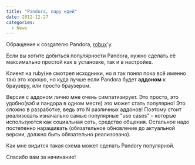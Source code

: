 ```yaml
---
title: "Pandora, пару идей"
date: 2012-12-27
categories:
  - News
---
```


Обращение к создателю Pandora, [robux](http://habrahabr.ru/users/robux/)'у.

Если вы хотите добиться популярности Pandora, нужно сделать её максимально простой как в установке, так и в настройке.

Клиент на ruby(не смотрел исходники, но я так понял пока всё именно так) это хорошо, но куда лучше если Pandora будет **аддоном** к браузеру, или просто браузером.

Версия с аддоном лично мне очень симпатизирует. Это просто, это удобно(вэб и пандора в одном месте) это может стать популярно! Это сложно в разработке, ведь это N различных аддонов! Поэтому стоит реализовать изначально самые популярные "use cases" – которые используются как социальная сеть, средство общения. Остальное надо постепенно наращивать (обязательное обновление до актуальной версии, должно быть обязательно реализовано).

Как мне видится такая схема может сделать Pandory популярной.

Спасибо вам за начинание!

